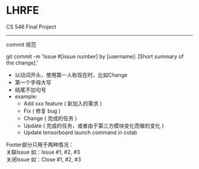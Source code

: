 # LHRFE
CS 546 Final Project 

--- 

commit 规范

git commit -m 'Issue #[issue number] by [username]: [Short summary of the change].'	

- 以动词开头，使用第一人称现在时，比如Change
- 第一个字母大写
- 结尾不加句号
- example: 
    - Add xxx feature ( 新加入的需求 )
    - Fix ( 修复 bug )
    - Change ( 完成的任务 )
    - Update ( 完成的任务，或者由于第三方模块变化而做的变化 )
	- Update tensorboard launch command in colab

Footer部分只用于两种情况：	
关联Issue 如：Issue #1, #2, #3	
关闭Issue 如：Close #1, #2, #3	


